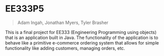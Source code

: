 # EE333P5
>
> Adam Ingah, Jonathan Myers, Tyler Brasher
>
This is a final project for EE333 (Engineering Programming using objects) that is an application built in Java. 
The functionality of the application is to behave like a primitive e-commerce ordering system that allows
for simple functionality like adding customers, managing orders, etc.
